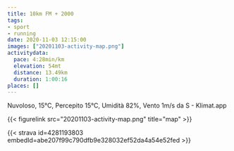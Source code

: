 ```yaml
---
title: 10km FM + 2000
tags:
- sport
- running
date: 2020-11-03 12:15:00
images: ["20201103-activity-map.png"]
activitydata:
  pace: 4:28min/km
  elevation: 54mt
  distance: 13.49km
  duration: 1:00:16
places: []
---
```


Nuvoloso, 15°C, Percepito 15°C, Umidità 82%, Vento 1m/s da S - Klimat.app



{{< figurelink src="20201103-activity-map.png" title="map" >}}


{{< strava id=4281193803 embedId=abe207f99c790dfb9e328032ef52da4a54e52fed >}}
